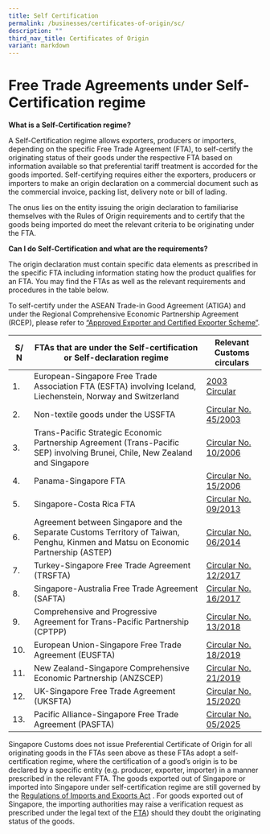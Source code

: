 ```yaml
---
title: Self Certification
permalink: /businesses/certificates-of-origin/sc/
description: ""
third_nav_title: Certificates of Origin
variant: markdown
---
```

# Free Trade Agreements under Self-Certification regime

**What is a Self-Certification regime?**

A Self-Certification regime allows exporters, producers or importers, depending on the specific Free Trade Agreement (FTA), to self-certify the originating status of their goods under the respective FTA based on information available so that preferential tariff treatment is accorded for the goods imported. Self-certifying requires either the exporters, producers or importers to make an origin declaration on a commercial document such as the commercial invoice, packing list, delivery note or bill of lading. 

The onus lies on the entity issuing the origin declaration to familiarise themselves with the Rules of Origin requirements and to certify that the goods being imported do meet the relevant criteria to be originating under the FTA. 

**Can I do Self-Certification and what are the requirements?** 

The origin declaration must contain specific data elements as prescribed in the specific FTA including information stating how the product qualifies for an FTA. You may find the FTAs as well as the relevant requirements and procedures in the table below. 

To self-certify under the ASEAN Trade-in Good Agreement (ATIGA) and under the Regional Comprehensive Economic Partnership Agreement (RCEP), please refer to [“Approved Exporter and Certified Exporter Scheme”](https://www.customs.gov.sg/businesses/certificates-of-origin/aece).


| S/ N | FTAs that are under the Self-certification or Self-declaration regime | Relevant Customs circulars |
| -------- | -------- | -------- |
| 1.     | European-Singapore Free Trade Association FTA (ESFTA) involving Iceland, Liechenstein, Norway and Switzerland     | [2003 Circular](https://www.customs.gov.sg/news-and-media/circulars/2003-01-02-Circular2003.pdf)|
| 2.     | Non-textile goods under the USSFTA    | [Circular No. 45/2003](https://www.customs.gov.sg/news-and-media/circulars/2003-12-16-Circular452003.pdf)|
| 3.     | Trans-Pacific Strategic Economic Partnership Agreement (Trans-Pacific SEP) involving Brunei, Chile, New Zealand and Singapore   | [Circular No. 10/2006](https://www.customs.gov.sg/news-and-media/circulars/2006-04-26-Circular102006.pdf)|
| 4.     | Panama-Singapore FTA | [Circular No. 15/2006](https://www.customs.gov.sg/news-and-media/circulars/2006-07-14-Circular152006.pdf)|
| 5.     |  Singapore-Costa Rica FTA   | [Circular No. 09/2013](https://www.customs.gov.sg/files/Circular_9_2013.pdf)   |
| 6.     | Agreement between Singapore and the Separate Customs Territory of Taiwan, Penghu, Kinmen and Matsu on Economic Partnership (ASTEP)    | [Circular No. 06/2014](https://www.customs.gov.sg/news-and-media/circulars/2014-04-03-Circular062014.pdf)    |
| 7.     | Turkey-Singapore Free Trade Agreement (TRSFTA)     | [Circular No. 12/2017](https://www.customs.gov.sg/news-and-media/circulars/2017-09-13-Circular122017.pdf)   |
| 8.     |  Singapore-Australia Free Trade Agreement (SAFTA)  | [Circular No. 16/2017](https://www.customs.gov.sg/news-and-media/circulars/2017-11-24-Circular162017.pdf)    |
| 9.     | Comprehensive and Progressive Agreement for Trans-Pacific Partnership (CPTPP)     | [Circular No. 13/2018](/files/businesses/ttsb-roo/Circular_13_2018__Ver_2_.pdf)   |
| 10.     | European Union-Singapore Free Trade Agreement (EUSFTA)   | [Circular No. 18/2019](/files/businesses/ttsb-roo/circular%2018_2019%20(ver%204).pdf)     |
| 11.     | New Zealand-Singapore Comprehensive Economic Partnership (ANZSCEP)  | [Circular No. 21/2019](https://www.customs.gov.sg/news-and-media/circulars/2019-12-20-Circular212019.pdf)   |
|12.| UK-Singapore Free Trade Agreement (UKSFTA) | [Circular No. 15/2020](https://www.customs.gov.sg/news-and-media/circulars/2020-12-31-Circular152020.pdf)
|13.| Pacific Alliance-Singapore Free Trade Agreement (PASFTA) | [Circular No. 05/2025](https://www.customs.gov.sg/files/news-and-media/Circular_05_2025_Claiming_of_Preferential_Tariff_Treatment_for_Goods_Exported_from_Singapore_to_the_Pacific_Alliance_under_the_PASFTA.pdf)

Singapore Customs does not issue Preferential Certificate of Origin for all originating goods in the FTAs seen above as these FTAs adopt a self-certification regime, where the certification of a good’s origin is to be declared by a specific entity (e.g. producer, exporter, importer) in a manner prescribed in the relevant FTA. The goods exported out of Singapore or imported into Singapore under self-certification regime are still governed by the [Regulations of Imports and Exports Act](https://www.customs.gov.sg/businesses/acts-and-subsidiary-legislation/overview)  . For goods exported out of Singapore, the importing authorities may raise a verification request as prescribed under the legal text of the [FTA](https://www.enterprisesg.gov.sg/grow-your-business/go-global/international-agreements/free-trade-agreements)) should they doubt the originating status of the goods.